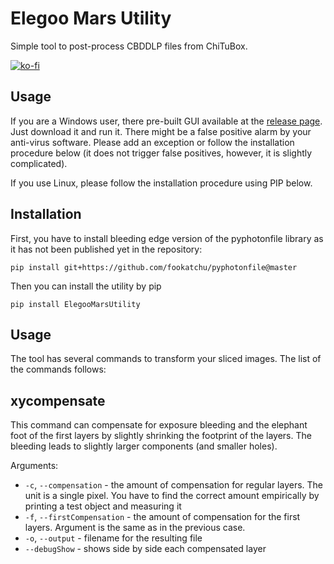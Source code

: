 # Elegoo Mars Utility

Simple tool to post-process CBDDLP files from ChiTuBox.

[![ko-fi](https://www.ko-fi.com/img/githubbutton_sm.svg)](https://ko-fi.com/E1E2181LU)

## Usage

If you are a Windows user, there pre-built GUI available at the [release
page](https://github.com/yaqwsx/ElegooMarsUtility/releases). Just download it
and run it. There might be a false positive alarm by your anti-virus software.
Please add an exception or follow the installation procedure below (it does not
trigger false positives, however, it is slightly complicated).

If you use Linux, please follow the installation procedure using PIP below.

## Installation

First, you have to install bleeding edge version of the pyphotonfile library as
it has not been published yet in the repository:

```
pip install git+https://github.com/fookatchu/pyphotonfile@master
```

Then you can install the utility by pip

```
pip install ElegooMarsUtility
```

## Usage

The tool has several commands to transform your sliced images. The list of the
commands follows:

## xycompensate

This command can compensate for exposure bleeding and the elephant foot of the
first layers by slightly shrinking the footprint of the layers. The bleeding
leads to slightly larger components (and smaller holes).

Arguments:
- `-c`, `--compensation` - the amount of compensation for regular layers. The
  unit is a single pixel. You have to find the correct amount empirically by
  printing a test object and measuring it
- `-f`, `--firstCompensation` - the amount of compensation for the first layers.
  Argument is the same as in the previous case.
- `-o`, `--output` - filename for the resulting file
- `--debugShow` - shows side by side each compensated layer